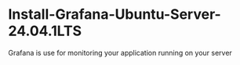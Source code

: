 # Install-Grafana-Ubuntu-Server-24.04.1LTS
Grafana is use for monitoring your application running on your server
